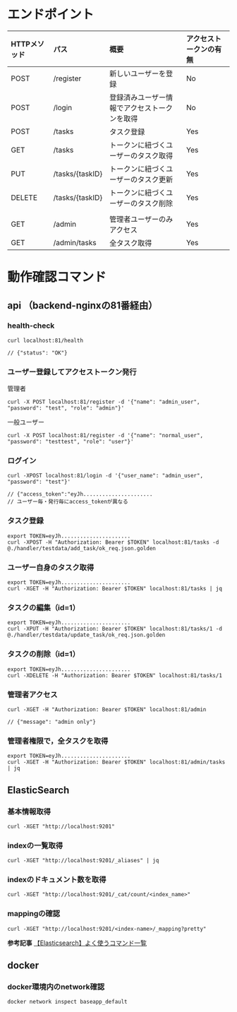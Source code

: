 # エンドポイント

| HTTPメソッド | パス | 概要 | アクセストークンの有無 |
| :--- | :--- | :--- | :--- |
| POST | /register | 新しいユーザーを登録 | No |
| POST | /login | 登録済みユーザー情報でアクセストークンを取得 | No |
| POST | /tasks | タスク登録 | Yes |
| GET | /tasks | トークンに紐づくユーザーのタスク取得 | Yes |
| PUT | /tasks/{taskID} | トークンに紐づくユーザーのタスク更新 | Yes |
| DELETE | /tasks/{taskID} | トークンに紐づくユーザーのタスク削除 | Yes |
|  |  |  |  |
| GET | /admin | 管理者ユーザーのみアクセス | Yes |
| GET | /admin/tasks | 全タスク取得 | Yes |

# 動作確認コマンド

## api （backend-nginxの81番経由）

### health-check
```terminal
curl localhost:81/health

// {"status": "OK"}
```

### ユーザー登録してアクセストークン発行

管理者
```terminal
curl -X POST localhost:81/register -d '{"name": "admin_user", "password": "test", "role": "admin"}'
```

一般ユーザー
```terminal
curl -X POST localhost:81/register -d '{"name": "normal_user", "password": "testtest", "role": "user"}'
```

### ログイン
```terminal
curl -XPOST localhost:81/login -d '{"user_name": "admin_user", "password": "test"}'

// {"access_token":"eyJh......................
// ユーザー毎・発行毎にaccess_tokenが異なる
```

### タスク登録

```terminal
export TOKEN=eyJh......................
curl -XPOST -H "Authorization: Bearer $TOKEN" localhost:81/tasks -d @./handler/testdata/add_task/ok_req.json.golden
```

### ユーザー自身のタスク取得
```terminal
export TOKEN=eyJh......................
curl -XGET -H "Authorization: Bearer $TOKEN" localhost:81/tasks | jq
```

### タスクの編集（id=1）
```terminal
export TOKEN=eyJh......................
curl -XPUT -H "Authorization: Bearer $TOKEN" localhost:81/tasks/1 -d @./handler/testdata/update_task/ok_req.json.golden
```

### タスクの削除（id=1）
```terminal
export TOKEN=eyJh......................
curl -XDELETE -H "Authorization: Bearer $TOKEN" localhost:81/tasks/1
```

### 管理者アクセス
```terminal
curl -XGET -H "Authorization: Bearer $TOKEN" localhost:81/admin

// {"message": "admin only"}
```

### 管理者権限で，全タスクを取得
```terminal
export TOKEN=eyJh......................
curl -XGET -H "Authorization: Bearer $TOKEN" localhost:81/admin/tasks | jq
```

## ElasticSearch


### 基本情報取得
```terminal
curl -XGET "http://localhost:9201"
```

### indexの一覧取得
```terminal
curl -XGET "http://localhost:9201/_aliases" | jq
```

### indexのドキュメント数を取得
```terminal
curl -XGET "http://localhost:9201/_cat/count/<index_name>"
```

### mappingの確認
```terminal
curl -XGET "http://localhost:9201/<index-name>/_mapping?pretty"
```

**参考記事**
[【Elasticsearch】よく使うコマンド一覧](https://qiita.com/mug-cup/items/ba5dd0a14838e83e69ac)

## docker

### docker環境内のnetwork確認
```terminal
docker network inspect baseapp_default
```